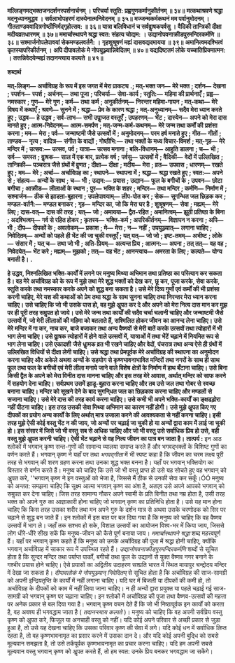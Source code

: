 **मल्लिङ्गमद्भक्तजनदर्शनस्पर्शनार्चनम् ।** **परिचर्या स्तुति: प्रह्वगुणकर्मानुकीर्तनम् ॥ ३४॥** **मत्कथाश्रवणे श्रद्धा मदनुध्यानमुद्धव ।** **सर्वलाभोपहरणं दास्येनात्मनिवेदनम् ॥ ३५॥** **मज्जन्मकर्मकथनं मम पर्वानुमोदनम् ।** **गीतताण्डववादित्रगोष्ठीभिर्मद्गृहोत्सव: ॥ ३६॥** **यात्रा बलिविधानं च सर्ववाॢषकपर्वसु ।** **वैदिकी तान्त्रिकी दीक्षा मदीयव्रतधारणम् ॥ ३७॥** **ममार्चास्थापने श्रद्धा स्वत: संहत्य चोद्यम: ।** **उद्यानोपवनाक्रीडपुरमन्दिरकर्मणि ॥ ३८॥** **सश्मार्जनोपलेपावयां सेकमण्डलवर्तनै: ।** **गृहशुश्रूषणं मह्यं दासवद्यदमायया ॥ ३९॥** **अमानित्वमदश्भित्वं कृतस्यापरिकीर्तनम् ।** **अपि दीपावलोकं मे नोपयुञ्ज्यान्निवेदितम् ॥ ४०॥** **यद्यदिष्टतमं लोके यच्चातिप्रियमात्मन: ।** **तत्तन्निवेदयेन्मह्यं तदानन्त्याय कल्पते ॥ ४१॥** 

**शब्दार्थ** 

**मत्-लिङ्ग—** **अर्चाविग्रह के रूप में इस जगत में मेरा प्राकट्य** **.; मत्-भक्त जन—** **मेरे भक्त** **; दर्शन—** **देखना** **; स्पर्शन—** **स्पर्श** **;** **अर्चनम्—** **तथा पूजा** **; परिचर्या—** **सेवा-कार्य** **; स्तुति:—** **महिमा की प्रार्थनाएँ** **; प्रह्व—** **नमस्कार** **; गुण—** **मेरे गुण** **; कर्म—** **तथा** **कर्म** **; अनुकीर्तनम्—** **निरन्तर महिमा-गायन** **; मत्-कथा—** **मेरे विषय में कथाएँ** **; श्रवणे—** **सुनने में** **; श्रद्धा—** **प्रेम के कारण श्रद्धा** **;** **मत्-अनुध्यानम्—** **सदैव मेरा ध्यान करते हुए** **; उद्धव—** **हे उद्धव** **; सर्व-लाभ—** **सभी उपाॢजत वस्तुएँ** **; उपहरणम्—** **भेंट** **;** **दास्येन—** **अपने को मेरा दास मानते हुए** **; आत्म-निवेदनम्—** **आत्म-समर्पण** **; मत्-जन्म-कर्म-कथनम्—** **मेरे जन्म तथा कर्मों की** **प्रशंसा करना** **; मम—** **मेरा** **; पर्व—** **जन्माष्टमी जैसे उत्सवों में** **; अनुमोदनम्—** **परम हर्ष मनाते हुए** **; गीत—** **गीतों** **; ताण्डव—** **नृत्य** **;** **वादित्र—** **संगीत के वाद्यों** **; गोष्ठीभि:—** **तथा भक्तों के मध्य विचार-विमर्श** **; मत्-गृह—** **मेरे मन्दिर में** **; उत्सव:—** **उत्सव, पर्व** **;** **यात्रा—** **उत्सव मनाना** **; बलि-विधानम्—** **आहुति डालना** **; च—** **भी** **; सर्व—** **समस्त** **; वाॢषक—** **साल में एक बार, प्रत्येक वर्ष** **;** **पर्वसु—** **उत्सवों में** **; वैदिकी—** **वेदों में उल्लिखित** **; तान्त्रिकी—** **पञ्चरात्र जैसे ग्रंथों में वॢणत** **; दीक्षा—** **दीक्षा** **; मदीय—** **मेरा** **; व्रत—** **उपवास** **; धारणम्—** **रखते हुए** **; मम—** **मेरे** **; अर्चा—** **अर्चाविग्रह का** **; स्थापने—** **स्थापना में** **; श्रद्धा—** **श्रद्धा रखते हुए** **; स्वत:—** **अपने से** **; संहत्य—** **अन्यों के साथ** **; च—** **भी** **; उद्यम:—** **प्रयास** **; उद्यान—** **फूल के बगीचों के** **; उपवन—** **छोटा बगीचा** **; आक्रीड—** **लीलाओं के स्थान** **; पुर—** **भक्ति के शहर** **; मन्दिर—** **तथा मन्दिर** **; कर्मणि—** **निर्माण में** **; सश्मार्जन—** **ठीक से झाडऩा-बुहारना** **;** **उपलेपावयाम्—** **लीप-पोत कर** **; सेक—** **सुगन्धित जल छिड़क कर** **; मण्डल-वर्तनै:—** **मण्डल बनाकर** **; गृह—** **मन्दिर का, जो कि** **मेरा घर है** **; शुश्रूषणम्—** **सेवा** **; मह्यम्—** **मेरे लिए** **; दास-वत्—** **दास की तरह** **; यत्—** **जो** **; अमायया—** **द्वैत-रहित** **; अमानित्वम्—** **झूठी प्रतिष्ठा के बिना** **; अदश्भित्वम्—** **गर्व से रहित होकर** **; कृतस्य—** **भक्ति-कर्म** **; अपरिकीर्तनम्—** **विज्ञापन न करना** **; अपि—** **भी** **; दीप—** **दीपकों के** **; अवलोकम्—** **प्रकाश** **; मे—** **मेरा** **; न—** **नहीं** **; उपयुञ्ज्यात्—** **लगाना चाहिए** **; निवेदितम्—** **अन्यों को पहले** **ही भेंट की जा चुकी वस्तुएँ** **; यत् यत्—** **जो जो** **; इष्ट-तमम्—** **अभीष्ट** **; लोके—** **संसार में** **; यत् च—** **तथा जो भी** **; अति-प्रियम्—** **अत्यन्त प्रिय** **; आत्मन:—** **अपना** **; तत् तत्—** **वह वह** **; निवेदयेत्—** **भेंट करे** **; मह्यम्—** **मुझको** **; तत्—** **वह भेंट** **; आनन्त्याय—** **अमरता के लिए** **; कल्पते—** **योग्य बनाती है।** **.** 

**हे उद्धव, निश्नलिखित भक्ति-कार्यों में लगने पर मनुष्य मिथ्या अभिमान तथा प्रतिष्ठा का** **परित्याग कर सकता है। वह मेरे अर्चाविग्रह को के रूप में मुझे तथा मेरे शुद्ध भक्तों को देख** **कर, छू कर, पूजा करके, सेवा करके, स्तुति करके तथा नमस्कार करके अपने को शुद्ध बना** **सकता है। उसे मेरे दिव्य गुणों एवं कर्मों की भी प्रशंसा करनी चाहिए, मेरे यश की कथाओं को** **प्रेम तथा श्रद्धा के साथ सुनना चाहिए तथा निरन्तर मेरा ध्यान करना चाहिए। उसे चाहिए कि जो** **भी उसके पास हो, वह मुझे अॢपत कर दे और अपने को मेरा नित्य दास मान कर मुझ पर ही** **पूरी तरह समॢपत हो जाये। उसे मेरे जन्म तथा कार्यों की सदैव चर्चा चलानी चाहिए और** **जन्माष्टमी जैसे उत्सवों में, जो मेरी लीलाओं की महिमा को बतलाते हैं, सश्मिलित होकर जीवन** **का आनन्द लेना चाहिए। उसे मेरे मन्दिर में गा कर, नाच कर, बाजे बजाकर तथा अन्य वैष्णवों** **से मेरी बातें करके उत्सवों तथा त्योहारों में भी भाग लेना चाहिए। उसे वाॢषक त्योहारों में होने** **वाले उत्सवों में, यात्राओं में तथा भेंटें चढ़ाने में नियमित रूप से भाग लेना चाहिए। उसे एकादशी** **जैसे धाॢमक व्रत भी रखने चाहिए और वेदों, पंचरात्र तथा अन्य ऐसे ही ग्रंथों में उल्लिखित** **विधियों से दीक्षा लेनी चाहिए। उसे श्रद्धा तथा प्रेमपूर्वक मेरे अर्चाविग्रह की स्थापना का** **अनुमोदन करना चाहिए और अकेले अथवा अन्यों के सहयोग से कृष्णभावनाभावित मन्दिरों** **तथा नगरों के साथ ही साथ फूल तथा फल के बगीचों एवं मेरी लीला मनाये जाने वाले विशेष** **क्षेत्रों के निर्माण में हाथ बँटाना चाहिए। उसे बिना किसी द्वैत के अपने को मेरा विनीत दास** **मानना चाहिए और इस तरह मेरे आवास, अर्थात् मन्दिर को साफ करने में सहयोग देना चाहिए।** **सर्वप्रथम उसमें झाडू-बुहारा करना चाहिए और तब उसे जल तथा गोबर से स्वच्छ बनाना** **चाहिए। मन्दिर को सूखने देने के बाद सुगनि्धत जल का छिड़काव करना चाहिए और मण्डलों** **से सजाना चाहिए। उसे मेरे दास की तरह कार्य करना चाहिए। उसे कभी भी अपने भक्ति-कार्यों** **का ङ्क्षढढ़ोरा नहीं पीटना चाहिए। इस तरह उसकी सेवा मिथ्या अभिमान का कारण नहीं होगी।** **उसे मुझे अॢपत किए गए दीपकों का प्रयोग अन्य कार्यों के लिए अर्थात् मात्र उजाला करने की** **आवश्यकता से नहीं करना चाहिए। इसी तरह मुझे ऐसी कोई वस्तु भेंट न की जाय, जो अन्यों** **पर चढ़ाई जा चुकी हो या अन्यों द्वारा काम में लाई जा चुकी हो। इस संसार में जिसे जो भी वस्तु** **सब से अधिक चाहिए और जो भी वस्तु उसे सर्वाधिक प्रिय हो उसे, वही वस्तु मुझे अॢपत करनी** **चाहिए। ऐसी भेंट चढ़ाने से वह नित्य जीवन का पात्र बन जाता है।** **तात्पर्य :** इन आठ श्लोकों में भगवान् कृष्ण सन्त-गुणों की सामान्य व्यालया समाप्त करते हैं और भगवद्भक्तों के विशिष्ट गुणों का वर्णन करते हैं। भगवान् कृष्ण ने यहाँ पर तथा *भगवद्गीता* में भी स्पष्ट कहा है कि जीवन का चरम लक्ष्य पूरी तरह से भगवान् की शरण ग्रहण करना तथा उनका शुद्ध भक्त बनना है। यहाँ पर भगवान् भक्तियोग का विस्तार से वर्णन करते हैं। मनुष्य को चाहिए कि उसे जो भी वस्तु प्राप्त हो उसे यह सोचते हुए वह भगवान् को अॢपत करे, ''भगवान् कृष्ण ने इन वस्तुओं को भेजा है, जिससे मैं ठीक से उनकी सेवा कर सकूँ।ÓÓ मनुष्य को अन्तत: समझना चाहिए कि सूक्ष्म आत्मा भगवान् कृष्ण का अंश है, अतएव उसे अपने आपको भगवान् को समॢपत कर देना चाहिए। जिस तरह सामान्य नौकर अपने स्वामी के प्रति विनीत तथा नम्र होता है, उसी तरह भक्त को अपने गुरु का आज्ञाकारी होना चाहिए जो भगवान् कृष्ण का प्रतिनिधि होता है। उसे यह मान होना चाहिए कि किस तरह उसका शरीर तथा मन अपने गुरु के दर्शन मात्र से अथवा उसके चरणोदक को सिर पर चढ़ाने से शुद्ध बन जाते हैं। इन श्लोकों में इस बात पर बल दिया गया है कि मनुष्य को चाहिए कि वह वैष्णव उत्सवों में भाग ले। जहाँ तक सश्भव हो सके, विशाल उत्सवों का आयोजन विश्व-भर में किया जाय, जिससे लोग धीरे-धीरे सीख सकें कि मनुष्य-जीवन को कैसे पूर्ण बनाया जाय। *ममार्चास्थापने श्रद्धा* शब्द महत्त्वपूर्ण हैं। यहाँ पर भगवान् कृष्ण कहते हैं कि मनुष्य को उनके अर्चाविग्रह की पूजा में श्रद्धा होनी चाहिए, क्योंकि भगवान् अर्चाविग्रह में साकार रूप में उपस्थित रहते हैं। *उद्यानोपवनाक्रीडपुरमन्दिरकर्मणि* शब्दों से सूचित होता है कि सुन्दर मन्दिर तथा पर्याप्त पार्कों, बगीचों तथा फूल के उद्यानों से युक्त वैष्णव नगर बनाने के गश्भीर प्रयास होने चाहिए। ऐसे प्रयासों का अद्वितीय उदाहरण सश्प्रति भारत में स्थित मायापुर चन्द्रोदय मन्दिर में देखा जा सकता है। *दीपावलोकं मे नोपयुञ्ज्यान् निवेदितम्* से सूचित होता है कि अर्चाविग्रह की साज-सामग्री को अपनी इन्द्रियतृप्ति के कार्यों में नहीं लगाना चाहिए। यदि घर में बिजली या दीपकों की कमी हो, तो अर्चाविग्रह के दीपकों को काम में नहीं लिया जाना चाहिए। न ही अन्यों द्वारा प्रयुक्त या पहले चढ़ाई गई साज-सामग्री को भगवान् कृष्ण पर चढ़ाना चाहिए। इन श्लोकों में अर्चाविग्रह की पूजा तथा वैष्णव-उत्सवों की महत्ता पर अनेक प्रकार से बल दिया गया है। भगवान् कृष्ण वचन देते हैं कि जो भी निष्ठापूर्वक इन कार्यों को करता है, वह अवश्य ही भगवद्धाम जाता है ( *तदानन्त्याय कल्पते* )। मनुष्य को चाहिए कि वह अपनी सर्वप्रिय वस्तु कृष्ण को अॢपत करे, फिजूल या अनचाही वस्तु को नहीं। यदि कोई अपने परिवार से अच्छी प्रकार से जुड़ा हुआ है, तो उसे यह देखना चाहिए कि उसका परिवार कृष्ण की सेवा में लगे। यदि कोई धन में सर्वाधिक लिप्त रहता है, तो वह कृष्णभावनामृत का प्रसार करने में उसका दान दे। और यदि कोई अपनी बुदि्ध को सबसे मूल्यवान समझता है, तो उसे तर्कपूर्वक कृष्णभावनामृत का प्रचार करना चाहिए। यदि हम अपनी सबसे मूल्यवान वस्तु भगवान् कृष्ण को अॢपत करते हैं, तो हम स्वत: उनके प्रिय बनकर भगवद्धाम जा सकेंगे।  